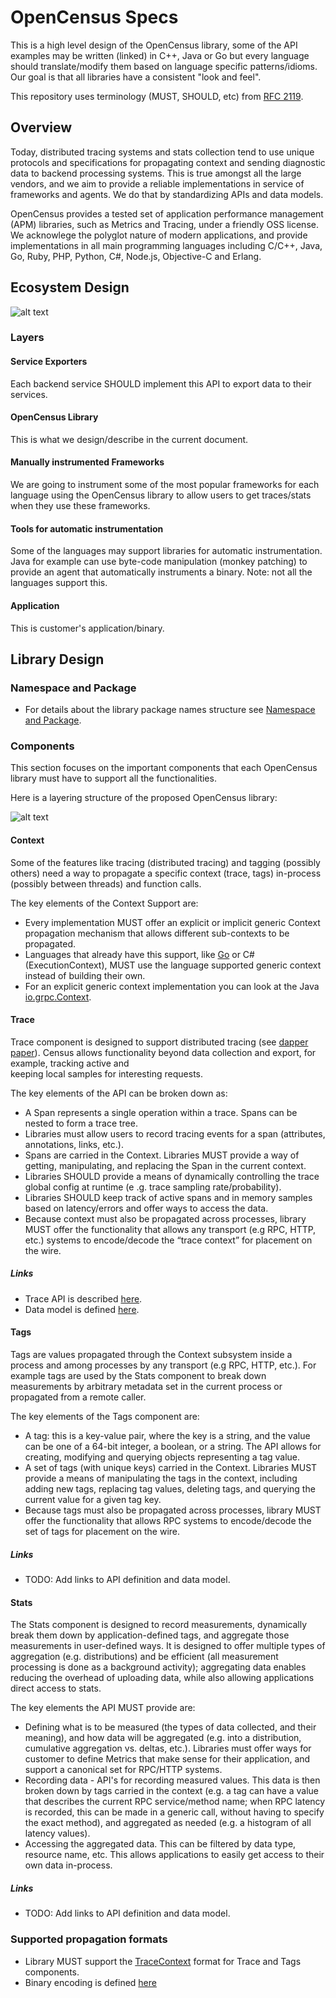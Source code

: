 # OpenCensus Specs

This is a high level design of the OpenCensus library, some of the API examples may be written 
(linked) in C++, Java or Go but every language should translate/modify them based on language 
specific patterns/idioms. Our goal is that all libraries have a consistent "look and feel".

This repository uses terminology (MUST, SHOULD, etc) from [RFC 2119][RFC2119].

## Overview
Today, distributed tracing systems and stats collection tend to use unique protocols and 
specifications for propagating context and sending diagnostic data to backend processing systems.
This is true amongst all the large vendors, and we aim to provide a reliable implementations in 
service of frameworks and agents. We do that by standardizing APIs and data models.

OpenCensus provides a tested set of application performance management (APM) libraries, such as
Metrics and Tracing, under a friendly OSS license. We acknowlege the polyglot nature of modern 
applications, and provide implementations in all main programming languages including C/C++, 
Java, Go, Ruby, PHP, Python, C#, Node.js, Objective-C and Erlang.

## Ecosystem Design

![alt text][EcosystemLayers]

### Layers

#### Service Exporters
Each backend service SHOULD implement this API to export data to their services.

#### OpenCensus Library
This is what we design/describe in the current document.

#### Manually instrumented Frameworks
We are going to instrument some of the most popular frameworks for each language using the 
OpenCensus library to allow users to get traces/stats when they use these frameworks.

#### Tools for automatic instrumentation
Some of the languages may support libraries for automatic instrumentation. Java for example can use
byte-code manipulation (monkey patching) to provide an agent that automatically instruments a 
binary. Note: not all the languages support this.

#### Application
This is customer's application/binary.

## Library Design

### Namespace and Package
* For details about the library package names structure see [Namespace and Package][NamespaceAndPackage].

### Components
This section focuses on the important components that each OpenCensus library must have to 
support all the functionalities.

Here is a layering structure of the proposed OpenCensus library:

![alt text][LibraryComponents]


#### Context
Some of the features like tracing (distributed tracing) and tagging (possibly others) need a way 
to propagate a specific context (trace, tags) in-process (possibly between threads) and function
calls.

The key elements of the Context Support are:
* Every implementation MUST offer an explicit or implicit generic Context propagation mechanism 
that allows different sub-contexts to be propagated.
* Languages that already have this support, like [Go][goContext] or C# (ExecutionContext), MUST 
use the language supported generic context instead of building their own.
* For an explicit generic context implementation you can look at the Java [io.grpc.Context][gRPCContext].


#### Trace
Trace component is designed to support distributed tracing (see [dapper paper][DapperPaper]).
Census allows functionality beyond data collection and export, for example, tracking active and  
keeping local samples for interesting requests.

The key elements of the API can be broken down as:
* A Span represents a single operation within a trace. Spans can be nested to form a trace tree. 
* Libraries must allow users to record tracing events for a span (attributes, annotations, links, 
etc.).
* Spans are carried in the Context. Libraries MUST provide a way of getting, manipulating,
and replacing the Span in the current context.
* Libraries SHOULD provide a means of dynamically controlling the trace global config at runtime (e
.g. trace sampling rate/probability).
* Libraries SHOULD keep track of active spans and in memory samples based on latency/errors and 
offer ways to access the data.
* Because context must also be propagated across processes, library MUST offer the functionality 
that allows any transport (e.g RPC, HTTP, etc.) systems to encode/decode the “trace context” for 
placement on the wire.

##### Links
* Trace API is described [here][TraceAPI].
* Data model is defined [here][TraceDataModel].

#### Tags
Tags are values propagated through the Context subsystem inside a process and among processes by 
any transport (e.g RPC, HTTP, etc.). For example tags are used by the Stats component to break 
down measurements by arbitrary metadata set in the current process or propagated from a remote 
caller.

The key elements of the Tags component are:
* A tag: this is a key-value pair, where the key is a string, and the value can be one of a 64-bit
integer, a boolean, or a string. The API allows for creating, modifying and querying objects 
representing a tag value.
* A set of tags (with unique keys) carried in the Context. Libraries MUST provide a means 
of manipulating the tags in the context, including adding new tags, replacing tag values, deleting
tags, and querying the current value for a given tag key. 
* Because tags must also be propagated across processes, library MUST offer the functionality that 
allows RPC systems to encode/decode the set of tags for placement on the wire.

##### Links
* TODO: Add links to API definition and data model.

#### Stats
The Stats component is designed to record measurements, dynamically break them down by 
application-defined tags, and aggregate those measurements in user-defined ways. It is designed 
to offer multiple types of aggregation (e.g. distributions) and be efficient (all measurement 
processing is done as a background activity); aggregating data enables reducing the overhead of 
uploading data, while also allowing applications direct access to stats.

The key elements the API MUST provide are:
* Defining what is to be measured (the types of data collected, and their meaning), and how data 
will be aggregated (e.g. into a distribution, cumulative aggregation vs. deltas, etc.). Libraries
must offer ways for customer to define Metrics that make sense for their application, and support
a canonical set for RPC/HTTP systems.
* Recording data - API's for recording measured values. This data is then broken down by tags 
carried in the context (e.g. a tag can have a value that describes the current RPC service/method
name; when RPC latency is recorded, this can be made in a generic call, without having to specify
the exact method), and aggregated as needed (e.g. a histogram of all latency values).
* Accessing the aggregated data. This can be filtered by data type, resource name, etc. This 
allows applications to easily get access to their own data in-process.

##### Links
* TODO: Add links to API definition and data model.

### Supported propagation formats
* Library MUST support the [TraceContext][TraceContextSpecs] format for Trace and Tags components.
* Binary encoding is defined [here](https://github.com/census-instrumentation/opencensus-specs/blob/master/encodings/BinaryEncoding.md)

[EcosystemLayers]: https://github.com/census-instrumentation/opencensus-specs/blob/master/drawings/EcosystemLayers.jpg "Ecosystem Layer"
[DapperPaper]: https://research.google.com/pubs/pub36356.html
[goContext]: https://golang.org/pkg/context
[gRPCContext]: https://github.com/grpc/grpc-java/blob/master/context/src/main/java/io/grpc/Context.java
[LibraryComponents]: https://github.com/census-instrumentation/opencensus-specs/blob/master/drawings/LibraryComponents.jpg "OpenCensus Library Components"
[NamespaceAndPackage]: https://github.com/census-instrumentation/opencensus-specs/blob/master/NamespaceAndPackage.md
[RFC2119]: https://www.ietf.org/rfc/rfc2119.txt
[TraceAPI]: https://github.com/census-instrumentation/opencensus-specs/blob/master/trace/README.md
[TraceContextSpecs]: https://github.com/TraceContext/tracecontext-spec
[TraceDataModel]: https://github.com/census-instrumentation/opencensus-proto/blob/master/trace/trace.proto